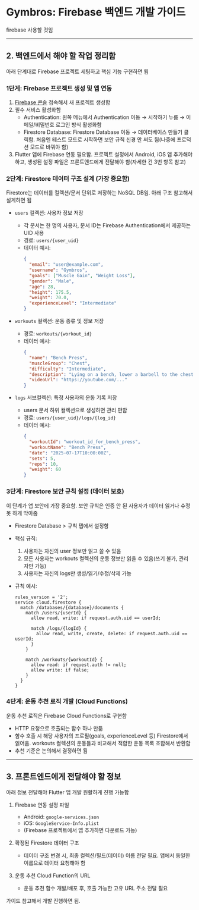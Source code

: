 # Gymbros: Firebase 백엔드 개발 가이드

firebase 사용할 것임

---

## 2. 백엔드에서 해야 할 작업 정리함

아래 단계대로 Firebase 프로젝트 세팅하고 핵심 기능 구현하면 됨

### 1단계: Firebase 프로젝트 생성 및 앱 연동

1. [Firebase 콘솔](https://console.firebase.google.com/) 접속해서 새 프로젝트 생성함
2. 필수 서비스 활성화함
    - Authentication: 왼쪽 메뉴에서 Authentication 이동 → 시작하기 누름 → 이메일/비밀번호 로그인 방식 활성화함
    - Firestore Database: Firestore Database 이동 → 데이터베이스 만들기 클릭함. 처음엔 테스트 모드로 시작하면 보안 규칙 신경 안 써도 됨(나중에 프로덕션 모드로 바꿔야 함)
3. Flutter 앱에 Firebase 연동 필요함. 프로젝트 설정에서 Android, iOS 앱 추가해야 하고, 생성된 설정 파일은 프론트엔드에게 전달해야 함(자세한 건 3번 항목 참고)

### 2단계: Firestore 데이터 구조 설계 (가장 중요함)

Firestore는 데이터를 컬렉션/문서 단위로 저장하는 NoSQL DB임. 아래 구조 참고해서 설계하면 됨

- `users` 컬렉션: 사용자 정보 저장
    - 각 문서는 한 명의 사용자, 문서 ID는 Firebase Authentication에서 제공하는 UID 사용
    - 경로: `users/{user_uid}`
    - 데이터 예시:
        ```json
        {
          "email": "user@example.com",
          "username": "Gymbros",
          "goals": ["Muscle Gain", "Weight Loss"],
          "gender": "Male",
          "age": 28,
          "height": 175.5,
          "weight": 70.0,
          "experienceLevel": "Intermediate"
        }
        ```

- `workouts` 컬렉션: 운동 종류 및 정보 저장
    - 경로: `workouts/{workout_id}`
    - 데이터 예시:
        ```json
        {
          "name": "Bench Press",
          "muscleGroup": "Chest",
          "difficulty": "Intermediate",
          "description": "Lying on a bench, lower a barbell to the chest, then press it back up.",
          "videoUrl": "https://youtube.com/..."
        }
        ```

- `logs` 서브컬렉션: 특정 사용자의 운동 기록 저장
    - users 문서 하위 컬렉션으로 생성하면 관리 편함
    - 경로: `users/{user_uid}/logs/{log_id}`
    - 데이터 예시:
        ```json
        {
          "workoutId": "workout_id_for_bench_press",
          "workoutName": "Bench Press",
          "date": "2025-07-17T10:00:00Z",
          "sets": 5,
          "reps": 10,
          "weight": 60
        }
        ```

### 3단계: Firestore 보안 규칙 설정 (데이터 보호)

이 단계가 앱 보안에 가장 중요함. 보안 규칙은 인증 안 된 사용자가 데이터 읽거나 수정 못 하게 막아줌

- Firestore Database > 규칙 탭에서 설정함
- 핵심 규칙:
    1. 사용자는 자신의 user 정보만 읽고 쓸 수 있음
    2. 모든 사용자는 workouts 컬렉션의 운동 정보만 읽을 수 있음(쓰기 불가, 관리자만 가능)
    3. 사용자는 자신의 logs만 생성/읽기/수정/삭제 가능

- 규칙 예시:
    ```
    rules_version = '2';
    service cloud.firestore {
      match /databases/{database}/documents {
        match /users/{userId} {
          allow read, write: if request.auth.uid == userId;

          match /logs/{logId} {
            allow read, write, create, delete: if request.auth.uid == userId;
          }
        }

        match /workouts/{workoutId} {
          allow read: if request.auth != null;
          allow write: if false;
        }
      }
    }
    ```

### 4단계: 운동 추천 로직 개발 (Cloud Functions)

운동 추천 로직은 Firebase Cloud Functions로 구현함

- HTTP 요청으로 호출되는 함수 하나 만듦
- 함수 호출 시 해당 사용자의 프로필(goals, experienceLevel 등) Firestore에서 읽어옴. workouts 컬렉션의 운동들과 비교해서 적합한 운동 목록 조합해서 반환함
- 추천 기준은 논의해서 결정하면 됨

---

## 3. 프론트엔드에게 전달해야 할 정보

아래 정보 전달해야 Flutter 앱 개발 원활하게 진행 가능함

1. Firebase 연동 설정 파일
    - Android: `google-services.json`
    - iOS: `GoogleService-Info.plist`
    - (Firebase 프로젝트에서 앱 추가하면 다운로드 가능)

2. 확정된 Firestore 데이터 구조
    - 데이터 구조 변경 시, 최종 컬렉션/필드(데이터) 이름 전달 필요. 앱에서 동일한 이름으로 데이터 요청해야 함

3. 운동 추천 Cloud Function의 URL
    - 운동 추천 함수 개발/배포 후, 호출 가능한 고유 URL 주소 전달 필요

가이드 참고해서 개발 진행하면 됨.